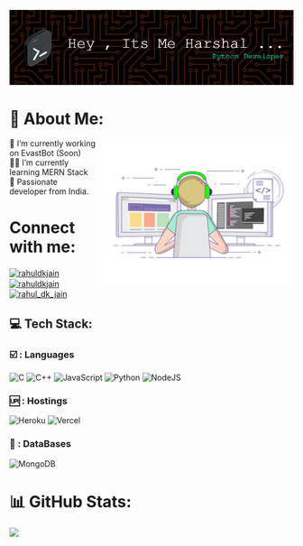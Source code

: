 ![Header](https://github.com/harshalpy/harshalpy/blob/main/.github/headers.png)

# 💫 About Me: 
<img align="right" alt="coding" width="350" src="https://github.com/harshalpy/harshalpy/blob/main/.github/programmer.gif">
🔭 I’m currently working on EvastBot (Soon)<br>
🧑‍💻 I’m currently learning MERN Stack <br> 
🫡 Passionate developer from India. <br> 

# Connect with me:
<p align="left">
<a href="https://discord.com/users/1138131772354351256" target="blank"><img align="center" src="https://cdn.jsdelivr.net/npm/simple-icons@3.0.1/icons/discord.svg" alt="rahuldkjain" height="30" width="40" /></a>
<a href="https://linkedin.com/in/harshal-waykole" target="blank"><img align="center" src="https://cdn.jsdelivr.net/npm/simple-icons@3.0.1/icons/linkedin.svg" alt="rahuldkjain" height="30" width="40" /></a>
<a href="https://instagram.com/_.harshal.gg" target="blank"><img align="center" src="https://cdn.jsdelivr.net/npm/simple-icons@3.0.1/icons/instagram.svg" alt="rahul_dk_jain" height="30" width="40" /></a>
</p>

## 💻 Tech Stack:

  ### ☑️ : Languages
![C](https://img.shields.io/badge/c-%2300599C.svg?style=flat&logo=c&logoColor=black) 
![C++](https://img.shields.io/badge/c++-%2300599C.svg?style=flat&logo=c%2B%2B&logoColor=white)
![JavaScript](https://img.shields.io/badge/javascript-%23323330.svg?style=flat&logo=javascript&logoColor=%23F7DF1E) 
![Python](https://img.shields.io/badge/python-3670A0?style=flat&logo=python&logoColor=ffdd54) 
![NodeJS](https://img.shields.io/badge/node.js-6DA55F?style=flat&logo=node.js&logoColor=white) 

### 🆙 : Hostings
![Heroku](https://img.shields.io/badge/heroku-%23430098.svg?style=flat&logo=heroku&logoColor=white)
![Vercel](https://img.shields.io/badge/vercel-%23000000.svg?style=flat&logo=vercel&logoColor=white) 

### 🫙 : DataBases
![MongoDB](https://img.shields.io/badge/MongoDB-%234ea94b.svg?style=flat&logo=mongodb&logoColor=white)

# 📊 GitHub Stats:
![](https://github-readme-streak-stats.herokuapp.com/?user=harshalpy&theme=radical&hide_border=true)<br/>






